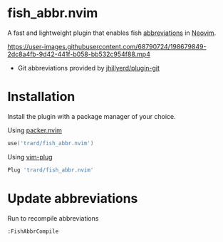 # fish_abbr.nvim
A fast and lightweight plugin that enables fish [abbreviations](https://fishshell.com/docs/current/cmds/abbr.html) in [Neovim](neovim.io).

https://user-images.githubusercontent.com/68790724/198679849-2dc8a4fb-9d42-441f-b058-bb532c954f88.mp4

* Git abbreviations provided by [jhillyerd/plugin-git](https://github.com/jhillyerd/plugin-git)

# Installation
Install the plugin with a package manager of your choice.

Using [packer.nvim](https://github.com/wbthomason/packer.nvim)
```lua
use('trard/fish_abbr.nvim')
```

Using [vim-plug](https://github.com/junegunn/vim-plug)
```lua
Plug 'trard/fish_abbr.nvim'
```

# Update abbreviations
Run to recompile abbreviations
```
:FishAbbrCompile
```
